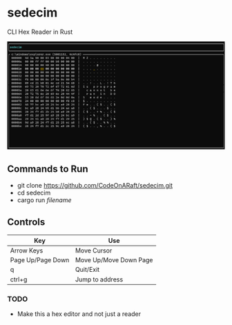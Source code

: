 # sedecim
CLI Hex Reader in Rust

![](images/screenshot.png)

## Commands to Run
* git clone https://github.com/CodeOnARaft/sedecim.git
* cd sedecim
* cargo run *filename*

## Controls

|Key |Use  |
--- | --- |
| Arrow Keys | Move Cursor |
| Page Up/Page Down | Move Up/Move Down Page |
| q | Quit/Exit |
| ctrl+g | Jump to address |

### TODO
* Make this a hex editor and not just a reader